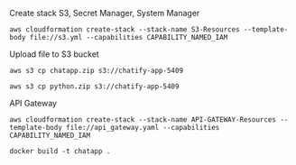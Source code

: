 Create stack S3, Secret Manager, System Manager

`aws cloudformation create-stack --stack-name S3-Resources --template-body file://s3.yml --capabilities CAPABILITY_NAMED_IAM`

Upload file to S3 bucket

`aws s3 cp chatapp.zip s3://chatify-app-5409`

`aws s3 cp python.zip s3://chatify-app-5409`



API Gateway

`aws cloudformation create-stack --stack-name API-GATEWAY-Resources --template-body file://api_gateway.yaml --capabilities CAPABILITY_NAMED_IAM`

`docker build -t chatapp .`




